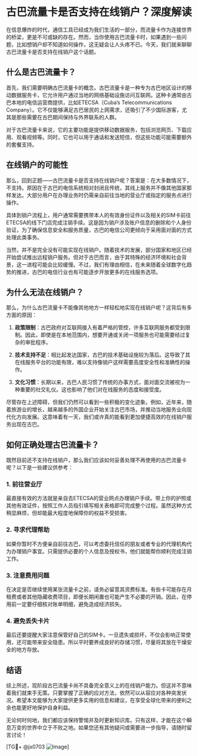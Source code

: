 # 古巴流量卡是否支持在线销户？深度解读

在信息爆炸的时代，通信工具已经成为我们生活的一部分，而流量卡作为连接世界的桥梁，更是不可或缺的存在。然而，当你使用古巴流量卡时，如果遇到一些问题，比如想销户却不知道如何操作，这无疑会让人头疼不已。今天，我们就来聊聊古巴流量卡是否支持在线销户这个话题。

## 什么是古巴流量卡？

首先，我们需要明确古巴流量卡的概念。古巴流量卡是一种专为古巴地区设计的移动数据服务卡，它允许用户通过当地的网络基础设施访问互联网。这种卡通常由古巴本地的电信运营商提供，比如ETECSA（Cuba’s Telecommunications Company）。它不仅能够满足古巴居民的上网需求，还吸引了不少国际游客，尤其是那些需要在古巴期间保持与外界联系的人群。

对于古巴流量卡来说，它的主要功能是提供移动数据服务，包括浏览网页、下载应用、观看视频等。同时，它也可以用于通话和发送短信，但这些功能可能需要额外的套餐支持。

## 在线销户的可能性

那么，回到正题——古巴流量卡是否支持在线销户呢？答案是：在大多数情况下，不支持。原因在于古巴的电信系统相对封闭且传统，其线上服务并不像其他国家那样发达。大部分用户在办理业务时仍需亲自前往当地的营业厅或指定的服务点进行操作。

具体到销户流程上，用户通常需要携带本人的有效身份证件以及相关的SIM卡前往ETECSA的线下门店完成注销手续。这是因为销户涉及账户信息的删除和个人身份验证，为了确保信息安全和服务质量，古巴的电信公司更倾向于采用面对面的方式处理此类事务。

当然，并不是完全没有可能实现在线销户。随着技术的发展，部分国家和地区已经开始尝试推出远程销户服务。但对于古巴而言，由于其特殊的经济环境和社会背景，这一进程可能会比较缓慢。不过，我们有理由相信，在未来随着全球数字化趋势的推进，古巴的电信行业也有可能逐步开放更多的在线服务选项。

## 为什么无法在线销户？

那么，为什么古巴流量卡不能像其他地方一样轻松地实现在线销户呢？这背后有多方面的原因：

1. **政策限制**：古巴政府对互联网接入有着严格的管控，许多互联网服务都受到限制。因此，即使是在本地范围内，想要开通或关闭一项服务也可能需要经过复杂的审批程序。
   
2. **技术支持不足**：相比起发达国家，古巴的技术基础设施较为落后。这导致了其在线服务平台的功能有限，难以支持像销户这样需要高度安全性和准确性的操作。

3. **文化习惯**：长期以来，古巴人民习惯了传统的办事方式，面对面交流被视为一种重要的社交礼仪。这也影响了他们对在线服务的态度和接受度。

尽管存在上述障碍，但我们仍然可以看到一些积极的变化迹象。例如，近年来，随着旅游业的增长，越来越多的外国企业开始关注古巴市场，并推动当地服务业向现代化方向发展。这意味着有一天，我们或许真的能看到更加便捷高效的在线销户服务出现在古巴。

## 如何正确处理古巴流量卡？

既然目前还不支持在线销户，那么我们应该如何妥善处理不再使用的古巴流量卡呢？以下是一些建议供参考：

### 1. 前往营业厅
最直接有效的方法就是亲自去ETECSA的营业网点办理销户手续。带上你的护照或其他有效证件，按照工作人员指引填写相关表格即可完成整个过程。虽然这种方式稍显麻烦，但却能最大程度地保障你的权益不受损害。

### 2. 寻求代理帮助
如果你暂时不方便亲自前往古巴，可以考虑委托信任的朋友或者专业的代理机构代为办理销户事宜。只需提供必要的个人信息及授权书，他们就能帮你顺利完成注销工作。

### 3. 注意费用问题
在决定是否继续使用某张流量卡之前，请务必留意其资费标准。有些卡可能存在月租费或者其他隐藏收费项目，即便长期闲置也可能产生不必要的开销。因此，在停用前一定要仔细核对账单明细，避免造成经济损失。

### 4. 避免丢失卡片
最后还要提醒大家注意保管好自己的SIM卡。一旦遗失或损坏，不仅会影响正常使用，还可能带来安全隐患。所以平时要养成良好的存储习惯，尽量将其放在干燥安全的地方存放。

## 结语

综上所述，现阶段古巴流量卡尚不具备完全意义上的在线销户能力。但这并不意味着我们就束手无策。只要掌握了正确的应对方法，依然可以从容应对各种突发状况。希望本文能够为大家提供更多实用的信息和建议，在享受全球化带来的便利之余也能更好地保护自身利益。

无论何时何地，我们都应该保持警惕并及时更新知识库。只有这样，才能在这个瞬息万变的世界中立于不败之地。如果您还有其他疑问或需要进一步指导，请随时留言讨论！

[TG💪+ @jx0703 ![Image](https://github.com/user-attachments/assets/dbca1d08-cadb-493c-b0ec-ad6f7a83f270)]